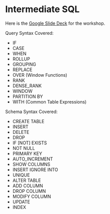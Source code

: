# Intermediate SQL

Here is the [Google Slide Deck](https://docs.google.com/presentation/d/1sx7FL58BHbzPWb59Tq1S38QBL1KjNEjse3IyqK4nohY/edit?usp=sharing) for the workshop.

Query Syntax Covered:
- IF
- CASE
- WHEN
- ROLLUP
- GROUPING
- REPLACE
- OVER (Window Functions)
- RANK
- DENSE_RANK
- WINDOW
- PARTITION BY
- WITH (Common Table Expressions)

Schema Syntax Covered:
- CREATE TABLE
- INSERT
- DELETE
- DROP
- IF [NOT] EXISTS
- NOT NULL
- PRIMARY KEY
- AUTO_INCREMENT
- SHOW COLUMNS
- INSERT IGNORE INTO
- UNIQUE
- ALTER TABLE
- ADD COLUMN
- DROP COLUMN
- MODIFY COLUMN
- UPDATE
- INDEX
